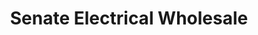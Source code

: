 ---
title: "Senate Electrical Wholesale"
url: /bangor/senate-electrical-wholesale/
shop: Baustoffe
---